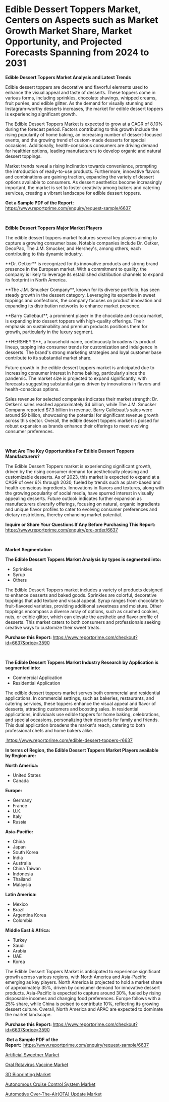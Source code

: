 <p><h1>Edible Dessert Toppers Market, Centers on Aspects such as Market Growth Market Share, Market Opportunity, and Projected Forecasts Spanning from 2024 to 2031</h1></p><p><strong>Edible Dessert Toppers Market Analysis and Latest Trends</strong></p>
<p><p>Edible dessert toppers are decorative and flavorful elements used to enhance the visual appeal and taste of desserts. These toppers come in various forms, including sprinkles, chocolate shavings, whipped creams, fruit purées, and edible glitter. As the demand for visually stunning and Instagram-worthy desserts increases, the market for edible dessert toppers is experiencing significant growth.</p><p>The Edible Dessert Toppers Market is expected to grow at a CAGR of 8.10% during the forecast period. Factors contributing to this growth include the rising popularity of home baking, an increasing number of dessert-focused events, and the growing trend of custom-made desserts for special occasions. Additionally, health-conscious consumers are driving demand for healthier options, leading manufacturers to develop organic and natural dessert toppings.</p><p>Market trends reveal a rising inclination towards convenience, prompting the introduction of ready-to-use products. Furthermore, innovative flavors and combinations are gaining traction, expanding the variety of dessert options available to consumers. As dessert aesthetics become increasingly important, the market is set to foster creativity among bakers and catering services, creating a vibrant landscape for edible dessert toppers.</p></p>
<p><strong>Get a Sample PDF of the Report:&nbsp;</strong> <a href="https://www.reportprime.com/enquiry/request-sample/6637">https://www.reportprime.com/enquiry/request-sample/6637</a></p>
<p>&nbsp;</p>
<p><strong>Edible Dessert Toppers Major Market Players</strong></p>
<p><p>The edible dessert toppers market features several key players aiming to capture a growing consumer base. Notable companies include Dr. Oetker, DecoPac, The J.M. Smucker, and Hershey's, among others, each contributing to this dynamic industry.</p><p>**Dr. Oetker** is recognized for its innovative products and strong brand presence in the European market. With a commitment to quality, the company is likely to leverage its established distribution channels to expand its footprint in North America.</p><p>**The J.M. Smucker Company**, known for its diverse portfolio, has seen steady growth in the dessert category. Leveraging its expertise in sweet toppings and confections, the company focuses on product innovation and expanding its distribution networks to enhance market presence.</p><p>**Barry Callebaut**, a prominent player in the chocolate and cocoa market, is expanding into dessert toppers with high-quality offerings. Their emphasis on sustainability and premium products positions them for growth, particularly in the luxury segment.</p><p>**HERSHEY’S**, a household name, continuously broadens its product lineup, tapping into consumer trends for customization and indulgence in desserts. The brand's strong marketing strategies and loyal customer base contribute to its substantial market share.</p><p>Future growth in the edible dessert toppers market is anticipated due to increasing consumer interest in home baking, particularly since the pandemic. The market size is projected to expand significantly, with forecasts suggesting substantial gains driven by innovations in flavors and health-conscious options.</p><p>Sales revenue for selected companies indicates their market strength: Dr. Oetker’s sales reached approximately $4 billion, while The J.M. Smucker Company reported $7.3 billion in revenue. Barry Callebaut’s sales were around $9 billion, showcasing the potential for significant revenue growth across this sector. Overall, the edible dessert toppers market is poised for robust expansion as brands enhance their offerings to meet evolving consumer preferences.</p></p>
<p>&nbsp;</p>
<p><strong>What Are The Key Opportunities For Edible Dessert Toppers Manufacturers?</strong></p>
<p><p>The Edible Dessert Toppers market is experiencing significant growth, driven by the rising consumer demand for aesthetically pleasing and customizable desserts. As of 2023, this market is expected to expand at a CAGR of over 6% through 2030, fueled by trends such as plant-based and health-conscious ingredients. Innovations in flavors and textures, along with the growing popularity of social media, have spurred interest in visually appealing desserts. Future outlook indicates further expansion as manufacturers diversify offerings, focusing on natural, organic ingredients and unique flavor profiles to cater to evolving consumer preferences and dietary restrictions, thereby enhancing market potential.</p></p>
<p><strong>Inquire or Share Your Questions If Any Before Purchasing This Report:</strong> <a href="https://www.reportprime.com/enquiry/pre-order/6637">https://www.reportprime.com/enquiry/pre-order/6637</a></p>
<p>&nbsp;</p>
<p><strong>Market Segmentation</strong></p>
<p><strong>The Edible Dessert Toppers Market Analysis by types is segmented into:</strong></p>
<p><ul><li>Sprinkles</li><li>Syrup</li><li>Others</li></ul></p>
<p><p>The Edible Dessert Toppers market includes a variety of products designed to enhance desserts and baked goods. Sprinkles are colorful, decorative toppings that add texture and visual appeal. Syrup ranges from chocolate to fruit-flavored varieties, providing additional sweetness and moisture. Other toppings encompass a diverse array of options, such as crushed cookies, nuts, or edible glitter, which can elevate the aesthetic and flavor profile of desserts. This market caters to both consumers and professionals seeking creative ways to customize their sweet treats.</p></p>
<p><strong>Purchase this Report:&nbsp;</strong><a href="https://www.reportprime.com/checkout?id=6637&price=3590">https://www.reportprime.com/checkout?id=6637&price=3590</a></p>
<p>&nbsp;</p>
<p><strong>The Edible Dessert Toppers Market Industry Research by Application is segmented into:</strong></p>
<p><ul><li>Commercial Application</li><li>Residential Application</li></ul></p>
<p><p>The edible dessert toppers market serves both commercial and residential applications. In commercial settings, such as bakeries, restaurants, and catering services, these toppers enhance the visual appeal and flavor of desserts, attracting customers and boosting sales. In residential applications, individuals use edible toppers for home baking, celebrations, and special occasions, personalizing their desserts for family and friends. This dual application broadens the market's reach, catering to both professional chefs and home bakers alike.</p></p>
<p><a href="https://www.reportprime.com/edible-dessert-toppers-r6637">&nbsp;https://www.reportprime.com/edible-dessert-toppers-r6637</a></p>
<p><strong>In terms of Region, the Edible Dessert Toppers Market Players available by Region are:</strong></p>
<p>
    <p> <strong> North America: </strong>
        <ul>
            <li>United States</li>
            <li>Canada</li>
        </ul>
        </p> 
    <p> <strong> Europe: </strong>
        <ul>
            <li>Germany</li>
            <li>France</li>
            <li>U.K.</li>
            <li>Italy</li>
            <li>Russia</li>
        </ul>
        </p> 
    <p> <strong> Asia-Pacific: </strong>
        <ul>
            <li>China</li>
            <li>Japan</li>
            <li>South Korea</li>
            <li>India</li>
            <li>Australia</li>
            <li>China Taiwan</li>
            <li>Indonesia</li>
            <li>Thailand</li>
            <li>Malaysia</li>
        </ul>
        </p> 
    <p> <strong> Latin America: </strong>
        <ul>
            <li>Mexico</li>
            <li>Brazil</li>
            <li>Argentina Korea</li>
            <li>Colombia</li>
        </ul>
        </p> 
    <p> <strong> Middle East & Africa: </strong>
        <ul>
            <li>Turkey</li>
            <li>Saudi</li>
            <li>Arabia</li>
            <li>UAE</li>
            <li>Korea</li>
        </ul>
    </p>
    </p>
<p><p>The Edible Dessert Toppers Market is anticipated to experience significant growth across various regions, with North America and Asia-Pacific emerging as key players. North America is projected to hold a market share of approximately 35%, driven by consumer demand for innovative dessert products. Asia-Pacific is expected to capture around 30%, fueled by rising disposable incomes and changing food preferences. Europe follows with a 25% share, while China is poised to contribute 10%, reflecting its growing dessert culture. Overall, North America and APAC are expected to dominate the market landscape.</p></p>
<p><strong>Purchase this Report: </strong><a href="https://www.reportprime.com/checkout?id=6637&price=3590">https://www.reportprime.com/checkout?id=6637&price=3590</a></p>
<p>&nbsp;<strong>Get a Sample PDF of the Report:&nbsp;&nbsp;</strong><a href="https://www.reportprime.com/enquiry/request-sample/6637">https://www.reportprime.com/enquiry/request-sample/6637</a></p>
<p><strong></strong></p>
<p><p><a href="https://github.com/elizabethdagraca/Market-Research-Report-List-4/blob/main/artificial-sweetner-market.md">Artificial Sweetner Market</a></p><p><a href="https://www.linkedin.com/pulse/oral-rotavirus-vaccine-industry-sector-market-dynamics-future-xd4hc?trackingId=95H%2FjTLoQr2vtMvNA3jCHQ%3D%3D">Oral Rotavirus Vaccine Market</a></p><p><a href="https://medium.com/@alexander.bell98078/strategic-market-insights-into-the-global-3d-bioprinting-market-2024-2031-774be4b150a1">3D Bioprinting Market</a></p><p><a href="https://issuu.com/reportprime-2/docs/autonomous-cruise-control-system-ma_98e072d51e4424">Autonomous Cruise Control System Market</a></p><p><a href="https://issuu.com/reportprime-2/docs/automotive-over-the-airota-update-m_5ca273f9820d83">Automotive Over-The-Air(OTA) Update Market</a></p></p>